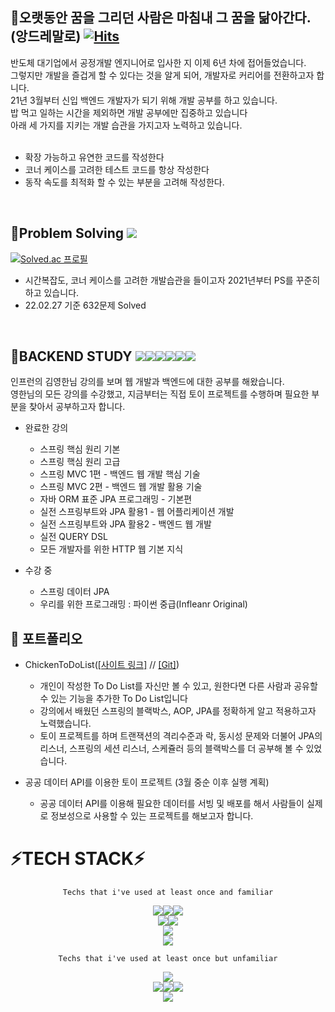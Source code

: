 ## 👋오랫동안 꿈을 그리던 사람은 마침내 그 꿈을 닮아간다. (앙드레말로) [![Hits](https://hits.seeyoufarm.com/api/count/incr/badge.svg?url=https%3A%2F%2Fgithub.com%2Fchickenchickenlove&count_bg=%2379C83D&title_bg=%23555555&icon=&icon_color=%23E7E7E7&title=hits&edge_flat=false)](https://hits.seeyoufarm.com)

반도체 대기업에서 공정개발 엔지니어로 입사한 지 이제 6년 차에 접어들었습니다. <br>
그렇지만 개발을 즐겁게 할 수 있다는 것을 알게 되어, 개발자로 커리어를 전환하고자 합니다. <br>
21년 3월부터 신입 백엔드 개발자가 되기 위해 개발 공부를 하고 있습니다. <br>
밥 먹고 일하는 시간을 제외하면 개발 공부에만 집중하고 있습니다 <br>
아래 세 가지를 지키는 개발 습관을 가지고자 노력하고 있습니다.<br>
<br/>

+ 확장 가능하고 유연한 코드를 작성한다
+ 코너 케이스를 고려한 테스트 코드를 항상 작성한다
+ 동작 속도를 최적화 할 수 있는 부분을 고려해 작성한다.
<br/>


## 👋Problem Solving <img src="https://img.shields.io/badge/Python-black?style=plastic&logo=Python&logoColor=#3776AB"/>

[![Solved.ac
프로필](http://mazassumnida.wtf/api/v2/generate_badge?boj=chickenchickenlove)](https://solved.ac/chickenchickenlove)
<br/>
+ 시간복잡도, 코너 케이스를 고려한 개발습관을 들이고자 2021년부터 PS를 꾸준히 하고 있습니다. 
+ 22.02.27 기준 632문제 Solved


<br/>




## 👋BACKEND STUDY <img src="https://img.shields.io/badge/Python-black?style=plastic&logo=Python&logoColor=#3776AB"/><img src="https://img.shields.io/badge/JAVA-007396?style=plastic&logo=JAVA&logoColor=white"/><img src="https://img.shields.io/badge/Spring-6DB33F?style=plastic&logo=spring&logoColor=white"/><img src="https://img.shields.io/badge/Spring Boot-6DB33F?style=plastic&logo=springboot&logoColor=white"/><img src="https://img.shields.io/badge/JPA-59666C?style=plastic&logo=hibernate&logoColor=white"/><img src="https://img.shields.io/badge/Thymeleaf-005F0F?style=plastic&logo=thymeleaf&logoColor=white"/>

인프런의 김영한님 강의를 보며 웹 개발과 백엔드에 대한 공부를 해왔습니다.<br>
영한님의 모든 강의를 수강했고, 지금부터는 직접 토이 프로젝트를 수행하며 필요한 부분을 찾아서 공부하고자 합니다. 

+ 완료한 강의
  +  스프링 핵심 원리 기본
  +  스프링 핵심 원리 고급
  +  스프링 MVC 1편 - 백엔드 웹 개발 핵심 기술
  +  스프링 MVC 2편 - 백엔드 웹 개발 활용 기술
  +  자바 ORM 표준 JPA 프로그래밍 - 기본편
  +  실전 스프링부트와 JPA 활용1 - 웹 어플리케이션 개발
  +  실전 스프링부트와 JPA 활용2 - 백엔드 웹 개발
  +  실전 QUERY DSL
  +  모든 개발자를 위한 HTTP 웹 기본 지식

+ 수강 중
  +  스프링 데이터 JPA
  +  우리를 위한 프로그래밍 : 파이썬 중급(Infleanr Original)



## 👋 포트폴리오
+ ChickenToDoList([[사이트 링크]](http://52.79.222.25:8080/) // [[Git]](https://github.com/chickenchickenlove/ChickenToDoListApplication))
  + 개인이 작성한 To Do List를 자신만 볼 수 있고, 원한다면 다른 사람과 공유할 수 있는 기능을 추가한 To Do List입니다
  + 강의에서 배웠던 스프링의 블랙박스, AOP, JPA를 정확하게 알고 적용하고자 노력했습니다.
  + 토이 프로젝트를 하며 트랜잭션의 격리수준과 락, 동시성 문제와 더불어 JPA의 리스너, 스프링의 세션 리스너, 스케쥴러 등의 블랙박스를 더 공부해 볼 수 있었습니다.

+ 공공 데이터 API를 이용한 토이 프로젝트 (3월 중순 이후 실행 계획)
  + 공공 데이터 API를 이용해 필요한 데이터를 서빙 및 배포를 해서 사람들이 실제로 정보성으로 사용할 수 있는 프로젝트를 해보고자 합니다. 
  
  

  
# ⚡**TECH STACK**⚡
<div align="center">
  
    Techs that i've used at least once and familiar
  
<img src="https://img.shields.io/badge/Python-3766AB?style=flat-square&logo=Python&logoColor=white"/><img src="https://img.shields.io/badge/JAVA-007396?style=flat-square&logo=JAVA&logoColor=white"/><img src="https://img.shields.io/badge/R-276DC3?style=flat-square&logo=R&logoColor=white"/> <br>
<img src="https://img.shields.io/badge/Spring-6DB33F?style=flat-square&logo=spring&logoColor=white"/><img src="https://img.shields.io/badge/Spring Boot-6DB33F?style=flat-square&logo=springboot&logoColor=white"/> <br>
<img src="https://img.shields.io/badge/JPA-59666C?style=flat-square&logo=hibernate&logoColor=white"/> <br>
<img src="https://img.shields.io/badge/Thymeleaf-005F0F?style=flat-square&logo=thymeleaf&logoColor=white"/>

    Techs that i've used at least once but unfamiliar


<img src="https://img.shields.io/badge/JavaScript-F7DF1E?style=flat-square&logo=javascript&logoColor=white"/><br><img src="https://img.shields.io/badge/Bootstrap-7952B3?style=flat-square&logo=bootstrap&logoColor=white"/><img src="https://img.shields.io/badge/HTML-E34F26?style=flat-square&logo=html5&logoColor=white"/><img src="https://img.shields.io/badge/CSS-1572B6?style=flat-square&logo=CSS3&logoColor=white"/><br>
<img src="https://img.shields.io/badge/AWS-232F3E?style=flat-square&logo=amazon AWS&logoColor=white"/>

</div>


<!--
**chickenchickenlove/chickenchickenlove** is a ✨ _special_ ✨ repository because its `README.md` (this file) appears on your GitHub profile.

Here are some ideas to get you started:

- 🔭 I’m currently working on ...
- 🌱 I’m currently learning ...
- 👯 I’m looking to collaborate on ...
- 🤔 I’m looking for help with ...
- 💬 Ask me about ...
- 📫 How to reach me: ...
- 😄 Pronouns: ...
- ⚡ Fun fact: ...
-->
